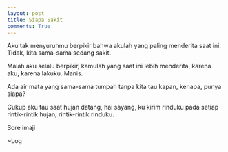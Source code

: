 ```yaml
---
layout: post
title: Siapa Sakit
comments: True
---
```


Aku tak menyuruhmu berpikir bahwa akulah yang paling menderita saat ini. Tidak, kita sama-sama sedang sakit.

Malah aku selalu berpikir, kamulah yang saat ini lebih menderita, karena aku, karena lakuku. Manis.

Ada air mata yang sama-sama tumpah tanpa kita tau kapan, kenapa, punya siapa?

Cukup aku tau saat hujan datang, hai sayang, ku kirim rinduku pada setiap rintik-rintik hujan, rintik-rintik rinduku.

Sore imaji

~Log
